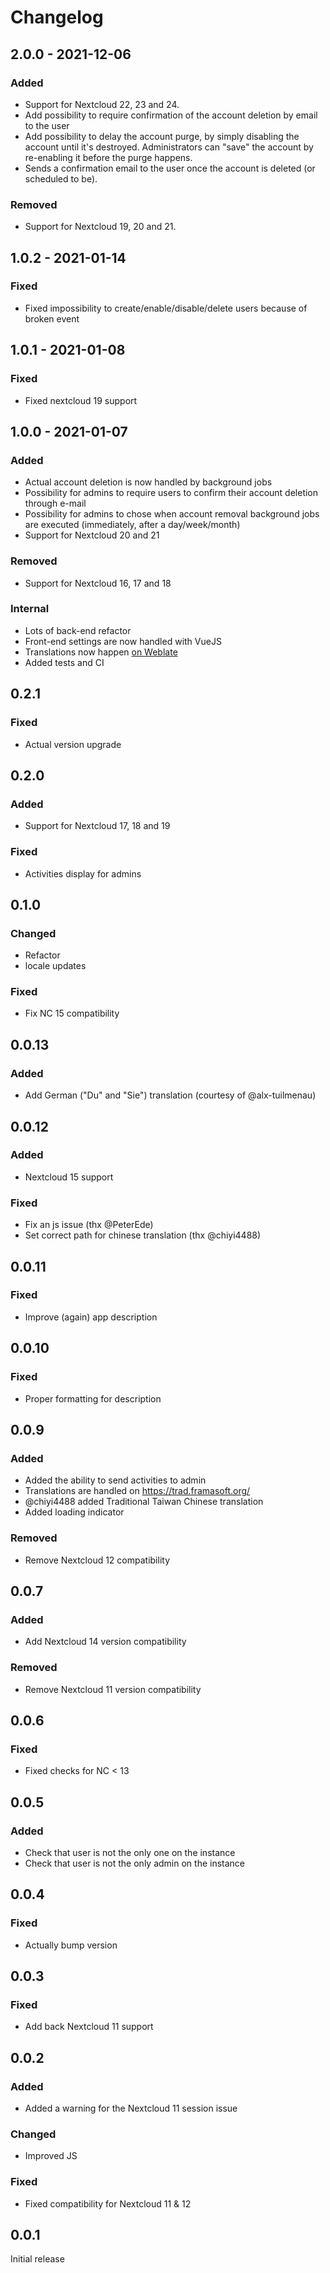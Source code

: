 # Changelog

## 2.0.0 - 2021-12-06

### Added

- Support for Nextcloud 22, 23 and 24.
- Add possibility to require confirmation of the account deletion by email to the user
- Add possibility to delay the account purge, by simply disabling the account until it's destroyed. Administrators can "save" the account by re-enabling it before the purge happens.
- Sends a confirmation email to the user once the account is deleted (or scheduled to be).

### Removed

- Support for Nextcloud 19, 20 and 21.

## 1.0.2 - 2021-01-14

### Fixed

- Fixed impossibility to create/enable/disable/delete users because of broken event

## 1.0.1 - 2021-01-08

### Fixed

- Fixed nextcloud 19 support

## 1.0.0 - 2021-01-07

### Added

- Actual account deletion is now handled by background jobs
- Possibility for admins to require users to confirm their account deletion through e-mail
- Possibility for admins to chose when account removal background jobs are executed (immediately, after a day/week/month)
- Support for Nextcloud 20 and 21

### Removed

- Support for Nextcloud 16, 17 and 18

### Internal

- Lots of back-end refactor
- Front-end settings are now handled with VueJS
- Translations now happen [on Weblate](https://weblate.framasoft.org/engage/nextcloud/)
- Added tests and CI

## 0.2.1

### Fixed

- Actual version upgrade

## 0.2.0

### Added

- Support for Nextcloud 17, 18 and 19

### Fixed

- Activities display for admins

## 0.1.0

### Changed

- Refactor
- locale updates

### Fixed

- Fix NC 15 compatibility

## 0.0.13

### Added

- Add German ("Du" and "Sie") translation (courtesy of @alx-tuilmenau)

## 0.0.12

### Added

- Nextcloud 15 support

### Fixed

- Fix an js issue (thx @PeterEde)
- Set correct path for chinese translation (thx @chiyi4488)

## 0.0.11

### Fixed

- Improve (again) app description

## 0.0.10

### Fixed

- Proper formatting for description

## 0.0.9

### Added

- Added the ability to send activities to admin
- Translations are handled on https://trad.framasoft.org/
- @chiyi4488 added Traditional Taiwan Chinese translation
- Added loading indicator

### Removed

- Remove Nextcloud 12 compatibility

## 0.0.7

### Added

- Add Nextcloud 14 version compatibility

### Removed

- Remove Nextcloud 11 version compatibility

## 0.0.6

### Fixed

- Fixed checks for NC < 13

## 0.0.5

### Added
 - Check that user is not the only one on the instance
 - Check that user is not the only admin on the instance

## 0.0.4

### Fixed

- Actually bump version

## 0.0.3

### Fixed

- Add back Nextcloud 11 support

## 0.0.2

### Added

- Added a warning for the Nextcloud 11 session issue

### Changed

- Improved JS

### Fixed

- Fixed compatibility for Nextcloud 11 & 12

## 0.0.1

Initial release
